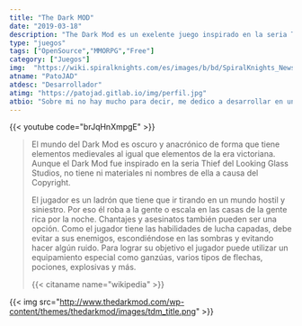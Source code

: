 ```yaml
---
title: "The Dark MOD"
date: "2019-03-18"
description: "The Dark Mod es un exelente juego inspirado en la seria Thief del Looking Glass Studios. Es OpenSource y tiene una gran trayectoria"
type: "juegos"
tags: ["OpenSource","MMORPG","Free"]
category: ["Juegos"]
img:  "https://wiki.spiralknights.com/es/images/b/bd/SpiralKnights_News_44-big.png"
atname: "PatoJAD"
atdesc: "Desarrollador"
atimg: "https://patojad.gitlab.io/img/perfil.jpg"
atbio: "Sobre mi no hay mucho para decir, me dedico a desarrollar en una empresa de telecomunicaciones, utilizo linux desde el 2012 y hace años que es mi sistema operativo main. Soy una persona que busca crecer profesionalmente sin dejar de divertirse y hacer lo que me gusta. Siempre digo que cuando un proyecto sale es importante agradecer, por lo cual les recomiendo a todos leer la seccion Agreadecimientos en la cual me tome un tiempito para poder agradecer a todos y cada uno de los que hicieron posible todo esto."
---
```


{{< youtube code="brJqHnXmpgE" >}}

>El mundo del Dark Mod es oscuro y anacrónico de forma que tiene elementos medievales al igual que elementos de la era victoriana. Aunque el Dark Mod fue inspirado en la seria Thief del Looking Glass Studios, no tiene ni materiales ni nombres de ella a causa del Copyright.
>
>El jugador es un ladrón que tiene que ir tirando en un mundo hostil y siniestro. Por eso él roba a la gente o escala en las casas de la gente rica por la noche. Chantajes y asesinatos también pueden ser una opción. Como el jugador tiene las habilidades de lucha capadas, debe evitar a sus enemigos, escondiéndose en las sombras y evitando hacer algún ruido. Para lograr su objetivo el jugador puede utilizar un equipamiento especial como ganzúas, varios tipos de flechas, pociones, explosivas y más.
>
>{{< citaname name="wikipedia" >}}

{{< img src="http://www.thedarkmod.com/wp-content/themes/thedarkmod/images/tdm_title.png" >}}
